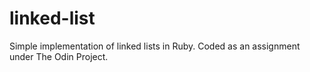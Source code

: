 # linked-list

Simple implementation of linked lists in Ruby. Coded as an assignment under The Odin Project.
